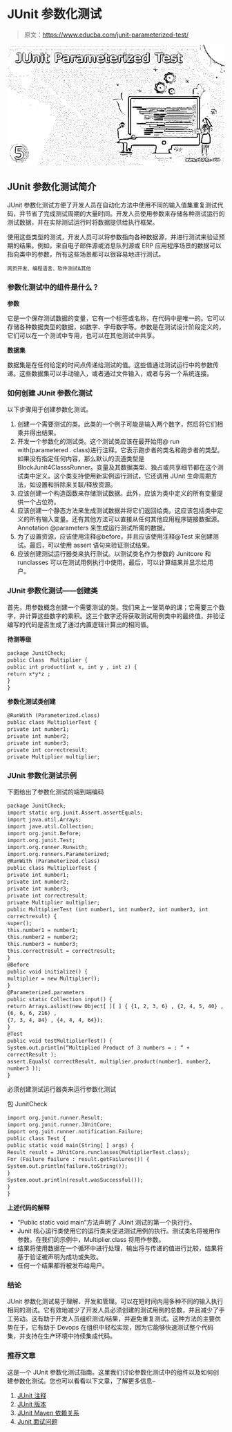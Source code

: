 # JUnit 参数化测试

> 原文：<https://www.educba.com/junit-parameterized-test/>

![JUnit Parameterized Test](img/c5ae07750c9b8860e9ddd98154efb08a.png)



## JUnit 参数化测试简介

JUnit 参数化测试方便了开发人员在自动化方法中使用不同的输入值集重复测试代码，并节省了完成测试周期的大量时间。开发人员使用参数来存储各种测试运行的测试数据，并在实际测试运行时将数据提供给执行框架。

使用这些类型的测试，开发人员可以将参数指向各种数据源，并进行测试来验证预期的结果。例如，来自电子邮件源或消息队列源或 ERP 应用程序场景的数据可以指向类中的参数，所有这些场景都可以很容易地进行测试。

<small>网页开发、编程语言、软件测试&其他</small>

### 参数化测试中的组件是什么？

**参数**

它是一个保存测试数据的变量，它有一个标签或名称，在代码中是唯一的。它可以存储各种数据类型的数据，如数字、字母数字等。参数是在测试设计阶段定义的，它们可以在一个测试中专用，也可以在其他测试中共享。

**数据集**

数据集是在任何给定的时间点传递给测试的值。这些值通过测试运行中的参数传递。这些数据集可以手动输入，或者通过文件输入，或者与另一个系统连接。

### 如何创建 JUnit 参数化测试

以下步骤用于创建参数化测试。

1.  创建一个需要测试的类。此类的一个例子可能是输入两个数字，然后将它们相乘并得出结果。
2.  开发一个参数化的测试类。这个测试类应该在最开始用@ run with(parametered . class)进行注释。它表示跑步者的类名和跑步者的类型。如果没有指定任何内容，那么默认的流道类型是 BlockJunit4ClasssRunner。变量及其数据类型、独占或共享细节都在这个测试类中定义。这个类支持使用新实例运行测试，它还调用 JUnit 生命周期方法，如设置和拆除来关联/释放资源。
3.  应该创建一个构造函数来存储测试数据。此外，应该为类中定义的所有变量提供一个占位符。
4.  应该创建一个静态方法来生成测试数据并将它们返回给类。这应该包括类中定义的所有输入变量。还有其他方法可以直接从任何其他应用程序链接数据源。Annotation @parameters 来生成运行测试所需的数据。
5.  为了设置资源，应该使用注释@before，并且应该使用注释@Test 来创建测试。最后，可以使用 assert 语句来验证测试结果。
6.  应该创建测试运行器类来执行测试。以测试类名作为参数的 Junitcore 和 runclasses 可以在测试用例执行中使用。最后，可以计算结果并显示给用户。

### JUnit 参数化测试——创建类

首先，用参数概念创建一个需要测试的类。我们来上一堂简单的课；它需要三个数字，并计算这些数字的乘积。这三个数字还将获取测试用例类中的最终值，并验证编写的代码是否生成了通过内置逻辑计算出的相同值。

**待测等级**

```
package JunitCheck;
public Class  Multiplier {
public int product(int x, int y , int z) {
return x*y*z ;
}
}
```

**参数化测试类创建**

```
@RunWith (Parameterized.class)
public class MultiplierTest {
private int number1;
private int number2;
private int number3;
private int correctresult;
private Multiplier multiplier;
```

### JUnit 参数化测试示例

下面给出了参数化测试的端到端编码

```
package JunitCheck;
import static org.junit.Assert.assertEquals;
import java.util.Arrays;
import jave.util.Collection;
import org.junit.Before;
import.org.junit.Test;
import.org.runner.Runwith;
import.org.runners.Parameterized;
@RunWith (Parameterized.class)
public class MultiplierTest {
private int number1;
private int number2;
private int number3;
private int correctresult;
private Multiplier multiplier;
public MultiplierTest (int number1, int number2, int number3, int correctresult) {
super();
this.number1 = number1;
this.number2 = number2;
this.number3 = number3;
this.correctresult = correctresult;
}
@Before
public void initialize() {
multiplier = new Multiplier();
}
@Parameterized.parameters
public static Collection input() {
return Arrays.aslist(new Object[ ][ ] { {1, 2, 3, 6} , {2, 4, 5, 40} , {6, 6, 6, 216) ,
{7, 3, 4, 84} , {4, 4, 4, 64});
}
@Test
public void testMultiplierTest() {
System.out.println(“Multiplied Product of 3 numbers = : “ + correctResult );
assert.Equals( correctResult, multiplier.product(number1, number2, number3 ));
}
```

必须创建测试运行器类来运行参数化测试

包 JunitCheck

```
import org.junit.runner.Result;
import org.junit.runner.JUnitCore;
import org.juit.runner.notification.Failure;
public class Test {
public static void main(String[ ] args) {
Result result = JUnitCore.runclasses(MultiplierTest.class);
For (Failure failure : result.getFailures()) {
System.out.println(failure.toString());
}
System.oout.println(result.wasSuccessful());
}
}
```

**上述代码的解释**

*   “Public static void main”方法声明了 JUnit 测试的第一个执行行。
*   Junit 核心运行类使用它的运行类来促进测试用例的执行。测试类名将被用作参数。在我们的示例中，Multiplier.class 将用作参数。
*   结果将使用数据在一个循环中进行处理，输出将与传递的值进行比较，结果将基于验证被声明为成功或失败。
*   任何一个结果都将被发布给用户。

### 结论

JUnit 参数化测试易于理解、开发和管理。可以在短时间内用多种不同的输入执行相同的测试。它有效地减少了开发人员必须创建的测试用例的总数，并且减少了手工劳动。这有助于开发人员组织测试/结果，并避免重复测试。这种方法的主要优势在于，它有助于 Devops 在组织中轻松实现，因为它能够快速测试整个代码集，并支持在生产环境中持续集成代码。

### 推荐文章

这是一个 JUnit 参数化测试指南。这里我们讨论参数化测试中的组件以及如何创建参数化测试。您也可以看看以下文章，了解更多信息–

1.  [JUnit 注释](https://www.educba.com/junit-annotations/)
2.  [JUnit 版本](https://www.educba.com/junit-version/)
3.  [JUnit Maven 依赖关系](https://www.educba.com/junit-maven-dependency/)
4.  [Junit 面试问题](https://www.educba.com/junit-interview-questions/)





